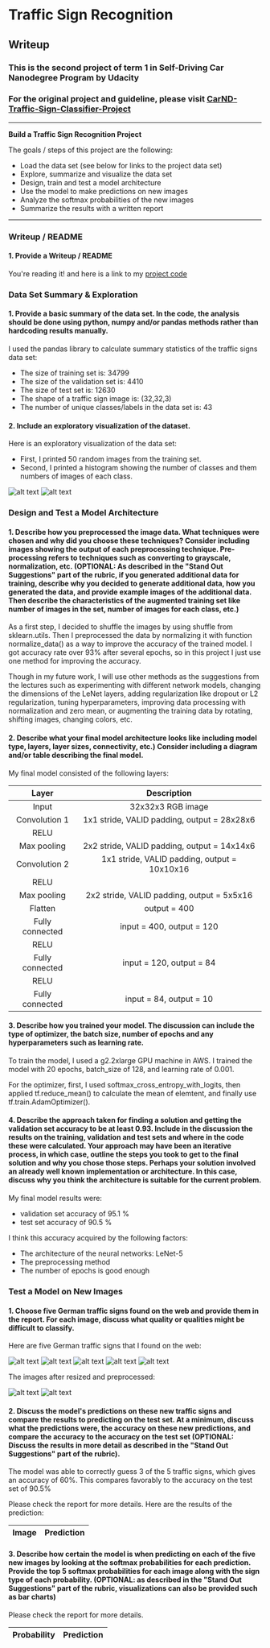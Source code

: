 # **Traffic Sign Recognition** 

## Writeup

###  This is the second project of term 1 in Self-Driving Car Nanodegree Program by Udacity

###  For the original project and guideline, please visit [CarND-Traffic-Sign-Classifier-Project](https://github.com/udacity/CarND-Traffic-Sign-Classifier-Project)
---
**Build a Traffic Sign Recognition Project**

The goals / steps of this project are the following:
* Load the data set (see below for links to the project data set)
* Explore, summarize and visualize the data set
* Design, train and test a model architecture
* Use the model to make predictions on new images
* Analyze the softmax probabilities of the new images
* Summarize the results with a written report

[//]: # (Image References)

[image1]: ./examples/visualization.png "Visualization"
[image2]: ./examples/histogram.png "Histogram"
[image4]: ./examples/germany-road-signs-pedestrians-crossing.png "Traffic Sign 1: Pedestrians Crossing"
[image5]: ./examples/germany-road-signs-slippery.png "Traffic Sign 2: Slippery Road"
[image6]: ./examples/germany-speed-limit-sign-60.png "Traffic Sign 3: Speed Limit 60"
[image7]: ./examples/germany-end-speed-limit-sign-60.png "Traffic Sign 4: End Speed Limit 60"
[image8]: ./examples/germany-road-signs-wild-animals.png "Traffic Sign 5: Wild Animals"
[image9]: ./examples/resized-images.png
[image10]: ./examples/normalized-images.png

---
### Writeup / README

#### 1. Provide a Writeup / README 

You're reading it! and here is a link to my [project code](https://github.com/duongquangduc/Udacity-CarND-Traffic-Sign-Classifier-Project/blob/master/Traffic_Sign_Classifier.ipynb)

### Data Set Summary & Exploration

#### 1. Provide a basic summary of the data set. In the code, the analysis should be done using python, numpy and/or pandas methods rather than hardcoding results manually.

I used the pandas library to calculate summary statistics of the traffic
signs data set:

* The size of training set is: 34799
* The size of the validation set is: 4410
* The size of test set is: 12630
* The shape of a traffic sign image is: (32,32,3)
* The number of unique classes/labels in the data set is: 43

#### 2. Include an exploratory visualization of the dataset.

Here is an exploratory visualization of the data set:
* First, I printed 50 random images from the training set.
* Second, I printed a histogram showing the number of classes and them numbers of images of each class.

![alt text][image1]
![alt text][image2]

### Design and Test a Model Architecture

#### 1. Describe how you preprocessed the image data. What techniques were chosen and why did you choose these techniques? Consider including images showing the output of each preprocessing technique. Pre-processing refers to techniques such as converting to grayscale, normalization, etc. (OPTIONAL: As described in the "Stand Out Suggestions" part of the rubric, if you generated additional data for training, describe why you decided to generate additional data, how you generated the data, and provide example images of the additional data. Then describe the characteristics of the augmented training set like number of images in the set, number of images for each class, etc.)

As a first step, I decided to shuffle the images by using shuffle from sklearn.utils.
Then I preprocessed the data by normalizing it with function normalize_data() as a way to improve the accuracy of the trained model. I got accuracy rate over 93% after several epochs, so in this project I just use one method for improving the accuracy. 

Though in my future work, I will use other methods as the suggestions from the lectures such as experimenting with different network models, changing the dimensions of the LeNet layers, adding regularization like dropout or L2 regularization, tuning hyperparameters, improving data processing with normalization and zero mean, or augmenting the training data by rotating, shifting images, changing colors, etc. 

#### 2. Describe what your final model architecture looks like including model type, layers, layer sizes, connectivity, etc.) Consider including a diagram and/or table describing the final model.

My final model consisted of the following layers:

| Layer         		|     Description	        					|
|:---------------------:|:---------------------------------------------:|
| Input         		| 32x32x3 RGB image   							|
| Convolution 1     	| 1x1 stride, VALID padding, output = 28x28x6 	|
| RELU			|												|
| Max pooling	      	| 2x2 stride, VALID padding, output = 14x14x6   |
| Convolution 2  	    | 1x1 stride, VALID padding, output = 10x10x16  |
| RELU					|												|
| Max pooling	      	| 2x2 stride, VALID padding, output = 5x5x16    |
| Flatten				| output = 400									|
| Fully connected		| input = 400, output = 120       	            |
| RELU					|												|
| Fully connected		| input = 120, output = 84       	            |
| RELU					|												|
| Fully connected		| input = 84, output = 10       	            |


#### 3. Describe how you trained your model. The discussion can include the type of optimizer, the batch size, number of epochs and any hyperparameters such as learning rate.

To train the model, I used a g2.2xlarge GPU machine in AWS. I trained the model with 20 epochs, batch_size of 128, and learning rate of 0.001.

For the optimizer, first, I used softmax_cross_entropy_with_logits, then applied tf.reduce_mean() to calculate the mean of elemtent, and finally use tf.train.AdamOptimizer().

#### 4. Describe the approach taken for finding a solution and getting the validation set accuracy to be at least 0.93. Include in the discussion the results on the training, validation and test sets and where in the code these were calculated. Your approach may have been an iterative process, in which case, outline the steps you took to get to the final solution and why you chose those steps. Perhaps your solution involved an already well known implementation or architecture. In this case, discuss why you think the architecture is suitable for the current problem.

My final model results were:
* validation set accuracy of 95.1 %
* test set accuracy of 90.5 %

I think this accuracy acquired by the following factors:
* The architecture of the neural networks: LeNet-5
* The preprocessing method
* The number of epochs is good enough

### Test a Model on New Images

#### 1. Choose five German traffic signs found on the web and provide them in the report. For each image, discuss what quality or qualities might be difficult to classify.

Here are five German traffic signs that I found on the web:

![alt text][image4] ![alt text][image5] ![alt text][image6] 
![alt text][image7] ![alt text][image8]

The images after resized and preprocessed:

![alt text][image9] 
![alt text][image10]

#### 2. Discuss the model's predictions on these new traffic signs and compare the results to predicting on the test set. At a minimum, discuss what the predictions were, the accuracy on these new predictions, and compare the accuracy to the accuracy on the test set (OPTIONAL: Discuss the results in more detail as described in the "Stand Out Suggestions" part of the rubric).

The model was able to correctly guess 3 of the 5 traffic signs, which gives an accuracy of 60%. This compares favorably to the accuracy on the test set of 90.5%

Please check the report for more details.
Here are the results of the prediction:


| Image			        |     Prediction	        					| 
|:---------------------:|:---------------------------------------------:				| 


#### 3. Describe how certain the model is when predicting on each of the five new images by looking at the softmax probabilities for each prediction. Provide the top 5 softmax probabilities for each image along with the sign type of each probability. (OPTIONAL: as described in the "Stand Out Suggestions" part of the rubric, visualizations can also be provided such as bar charts)

Please check the report for more details.

| Probability         	|     Prediction	        					| 
|:---------------------:|:---------------------------------------------:| 
